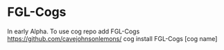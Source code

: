 # FGL-Cogs
In early Alpha.
To use
cog repo add FGL-Cogs https://github.com/cavejohnsonlemons/
cog install FGL-Cogs [cog name]
